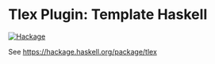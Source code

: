 # Tlex Plugin: Template Haskell

[![Hackage](https://img.shields.io/hackage/v/tlex-th.svg)](https://hackage.haskell.org/package/tlex-th)

See https://hackage.haskell.org/package/tlex
